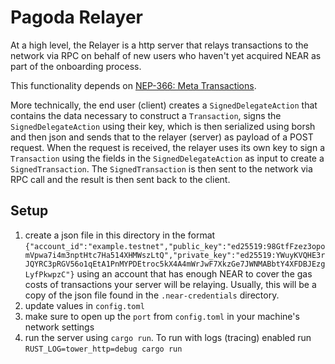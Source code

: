 # Pagoda Relayer
At a high level, the Relayer is a http server that relays transactions to the network via RPC on behalf of new users who haven't yet acquired NEAR as part of the onboarding process.

This functionality depends on [NEP-366: Meta Transactions](https://github.com/near/NEPs/pull/366).

More technically, the end user (client) creates a `SignedDelegateAction` that contains the data necessary to construct a `Transaction`, signs the `SignedDelegateAction` using their key, which is then serialized using borsh and then json and sends that to the relayer (server) as payload of a POST request. 
When the request is received, the relayer uses its own key to sign a `Transaction` using the fields in the `SignedDelegateAction` as input to create a `SignedTransaction`. 
The `SignedTransaction` is then sent to the network via RPC call and the result is then sent back to the client.

## Setup
1. create a json file in this directory in the format `{"account_id":"example.testnet","public_key":"ed25519:98GtfFzez3opomVpwa7i4m3nptHtc7Ha514XHMWszLtQ","private_key":"ed25519:YWuyKVQHE3rJQYRC3pRGV56o1qEtA1PnMYPDEtroc5kX4A4mWrJwF7XkzGe7JWNMABbtY4XFDBJEzgLyfPkwpzC"}` using an account that has enough NEAR to cover the gas costs of transactions your server will be relaying. Usually, this will be a copy of the json file found in the `.near-credentials` directory. 
2. update values in `config.toml`
3. make sure to open up the `port` from `config.toml` in your machine's network settings
4. run the server using `cargo run`. To run with logs (tracing) enabled run `RUST_LOG=tower_http=debug cargo run`

